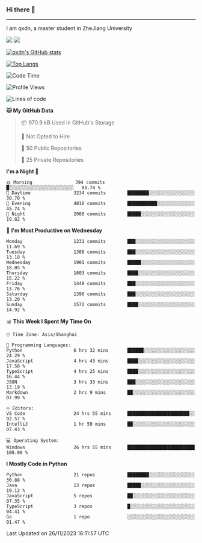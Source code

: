 ### Hi there 👋
---

I am qxdn, a master student in ZheJiang University

[![](https://img.shields.io/badge/blog-qxdn-brightgreen?style=for-the-badge&logo=hexo)](https://qianxu.run) [![](https://img.shields.io/badge/bilibili-qxdn-ff69b4?style=for-the-badge&logo=Bilibili)](https://space.bilibili.com/11674667)


[![qxdn's GitHub stats](https://github-readme-stats.vercel.app/api?username=qxdn&count_private=true&show_icons=true)](https://github.com/qxdn)

[![Top Langs](https://github-readme-stats.vercel.app/api/top-langs/?username=qxdn&layout=compact)](https://github.com/qxdn)

<!--START_SECTION:waka-->
![Code Time](http://img.shields.io/badge/Code%20Time-1%2C283%20hrs%2013%20mins-blue)

![Profile Views](http://img.shields.io/badge/Profile%20Views-3-blue)

![Lines of code](https://img.shields.io/badge/From%20Hello%20World%20I%27ve%20Written-11.0%20million%20lines%20of%20code-blue)

**🐱 My GitHub Data** 

> 📦 970.9 kB Used in GitHub's Storage 
 > 
> 🚫 Not Opted to Hire
 > 
> 📜 50 Public Repositories 
 > 
> 🔑 25 Private Repositories 
 > 
**I'm a Night 🦉** 

```text
🌞 Morning                394 commits         █░░░░░░░░░░░░░░░░░░░░░░░░   03.74 % 
🌆 Daytime                3234 commits        ████████░░░░░░░░░░░░░░░░░   30.70 % 
🌃 Evening                4818 commits        ███████████░░░░░░░░░░░░░░   45.74 % 
🌙 Night                  2088 commits        █████░░░░░░░░░░░░░░░░░░░░   19.82 % 
```
📅 **I'm Most Productive on Wednesday** 

```text
Monday                   1231 commits        ███░░░░░░░░░░░░░░░░░░░░░░   11.69 % 
Tuesday                  1388 commits        ███░░░░░░░░░░░░░░░░░░░░░░   13.18 % 
Wednesday                1901 commits        █████░░░░░░░░░░░░░░░░░░░░   18.05 % 
Thursday                 1603 commits        ████░░░░░░░░░░░░░░░░░░░░░   15.22 % 
Friday                   1449 commits        ███░░░░░░░░░░░░░░░░░░░░░░   13.76 % 
Saturday                 1390 commits        ███░░░░░░░░░░░░░░░░░░░░░░   13.20 % 
Sunday                   1572 commits        ████░░░░░░░░░░░░░░░░░░░░░   14.92 % 
```


📊 **This Week I Spent My Time On** 

```text
🕑︎ Time Zone: Asia/Shanghai

💬 Programming Languages: 
Python                   6 hrs 32 mins       ██████░░░░░░░░░░░░░░░░░░░   24.29 % 
JavaScript               4 hrs 43 mins       ████░░░░░░░░░░░░░░░░░░░░░   17.58 % 
TypeScript               4 hrs 25 mins       ████░░░░░░░░░░░░░░░░░░░░░   16.44 % 
JSON                     3 hrs 33 mins       ███░░░░░░░░░░░░░░░░░░░░░░   13.19 % 
Markdown                 2 hrs 9 mins        ██░░░░░░░░░░░░░░░░░░░░░░░   07.99 % 

🔥 Editors: 
VS Code                  24 hrs 55 mins      ███████████████████████░░   92.57 % 
IntelliJ                 1 hr 59 mins        ██░░░░░░░░░░░░░░░░░░░░░░░   07.43 % 

💻 Operating System: 
Windows                  26 hrs 55 mins      █████████████████████████   100.00 % 
```

**I Mostly Code in Python** 

```text
Python                   21 repos            ████████░░░░░░░░░░░░░░░░░   30.88 % 
Java                     13 repos            █████░░░░░░░░░░░░░░░░░░░░   19.12 % 
JavaScript               5 repos             ██░░░░░░░░░░░░░░░░░░░░░░░   07.35 % 
TypeScript               3 repos             █░░░░░░░░░░░░░░░░░░░░░░░░   04.41 % 
Go                       1 repo              ░░░░░░░░░░░░░░░░░░░░░░░░░   01.47 % 
```




 Last Updated on 26/11/2023 16:11:57 UTC
<!--END_SECTION:waka-->

<!--
**qxdn/qxdn** is a ✨ _special_ ✨ repository because its `README.md` (this file) appears on your GitHub profile.

Here are some ideas to get you started:

- 🔭 I’m currently working on ...
- 🌱 I’m currently learning ...
- 👯 I’m looking to collaborate on ...
- 🤔 I’m looking for help with ...
- 💬 Ask me about ...
- 📫 How to reach me: ...
- 😄 Pronouns: ...
- ⚡ Fun fact: ...
-->

